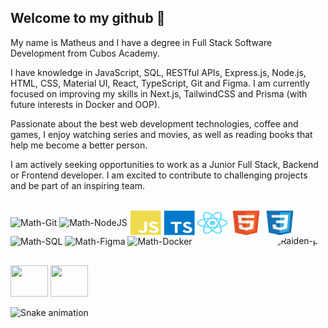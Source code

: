 ## Welcome to my github 🤗

My name is Matheus and I have a degree in Full Stack Software Development from Cubos Academy.

I have knowledge in JavaScript, SQL, RESTful APIs, Express.js, Node.js, HTML, CSS, Material UI, React, TypeScript, Git and Figma. I am currently focused on improving my skills in Next.js, TailwindCSS and Prisma (with future interests in Docker and OOP).

Passionate about the best web development technologies, coffee and games, I enjoy watching series and movies, as well as reading books that help me become a better person.

I am actively seeking opportunities to work as a Junior Full Stack, Backend or Frontend developer. I am excited to contribute to challenging projects and be part of an inspiring team.

<div style="display: inline_block"><br>
  <img align="center" alt="Math-Git" height="40" width="50" src="https://cdn.jsdelivr.net/gh/devicons/devicon/icons/git/git-original.svg">
  <img align="center" alt="Math-NodeJS" height="40" width="50" src="https://cdn.jsdelivr.net/gh/devicons/devicon/icons/nodejs/nodejs-original.svg">
  <img align="center" alt="Math-Js" height="40" width="50" src="https://raw.githubusercontent.com/devicons/devicon/master/icons/javascript/javascript-plain.svg">
  <img align="center" alt="Math-Ts" height="40" width="50" src="https://raw.githubusercontent.com/devicons/devicon/master/icons/typescript/typescript-plain.svg">
  <img align="center" alt="Math-React" height="40" width="50" src="https://raw.githubusercontent.com/devicons/devicon/master/icons/react/react-original.svg">
  <img align="center" alt="Math-HTML" height="40" width="50" src="https://raw.githubusercontent.com/devicons/devicon/master/icons/html5/html5-original.svg">
  <img align="center" alt="Math-CSS" height="40" width="50" src="https://raw.githubusercontent.com/devicons/devicon/master/icons/css3/css3-original.svg">
  <img align="center" alt="Math-SQL" height="40" width="50" src="https://cdn.jsdelivr.net/gh/devicons/devicon/icons/postgresql/postgresql-original.svg">
  <img align="center" alt="Math-Figma" height="40" width="50" src="https://cdn.jsdelivr.net/gh/devicons/devicon/icons/figma/figma-original.svg">
  <img align="center" alt="Math-Docker" height="40" width="50" src="https://cdn.jsdelivr.net/gh/devicons/devicon/icons/docker/docker-plain.svg">
  <img align="right" alt="Raiden-pic" height="150" style="border-radius:50px;" src="https://media.discordapp.net/attachments/239186982264242176/1033540553951936564/unknown.png?width=676&height=676">
</div>
  
  ##

<div> 
  <a href = "mailto:matheus_dario@outlook.com"><img height="50" width="60" src="https://upload.wikimedia.org/wikipedia/commons/8/8c/Gmail_Icon_%282013-2020%29.svg" target="_blank"></a>
  <a href="https://www.linkedin.com/in/matheusdnb/" target="_blank"><img height="50" width="60" src="https://cdn.jsdelivr.net/gh/devicons/devicon/icons/linkedin/linkedin-original.svg"></a> 
 
  ![Snake animation](https://github.com/mathdario/mathdario/blob/output/github-contribution-grid-snake.svg)
 
</div>

